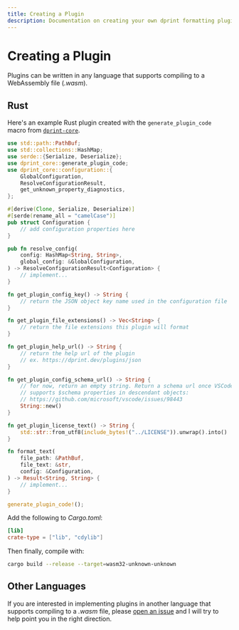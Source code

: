 ```yaml
---
title: Creating a Plugin
description: Documentation on creating your own dprint formatting plugin.
---
```


# Creating a Plugin

Plugins can be written in any language that supports compiling to a WebAssembly file (*.wasm*).

## Rust

Here's an example Rust plugin created with the `generate_plugin_code` macro from [`dprint-core`](https://crates.io/crates/dprint-core).

```rust
use std::path::PathBuf;
use std::collections::HashMap;
use serde::{Serialize, Deserialize};
use dprint_core::generate_plugin_code;
use dprint_core::configuration::{
    GlobalConfiguration,
    ResolveConfigurationResult,
    get_unknown_property_diagnostics,
};

#[derive(Clone, Serialize, Deserialize)]
#[serde(rename_all = "camelCase")]
pub struct Configuration {
    // add configuration properties here
}

pub fn resolve_config(
    config: HashMap<String, String>,
    global_config: &GlobalConfiguration,
) -> ResolveConfigurationResult<Configuration> {
    // implement...
}

fn get_plugin_config_key() -> String {
    // return the JSON object key name used in the configuration file
}

fn get_plugin_file_extensions() -> Vec<String> {
    // return the file extensions this plugin will format
}

fn get_plugin_help_url() -> String {
    // return the help url of the plugin
    // ex. https://dprint.dev/plugins/json
}

fn get_plugin_config_schema_url() -> String {
    // for now, return an empty string. Return a schema url once VSCode
    // supports $schema properties in descendant objects:
    // https://github.com/microsoft/vscode/issues/98443
    String::new()
}

fn get_plugin_license_text() -> String {
    std::str::from_utf8(include_bytes!("../LICENSE")).unwrap().into()
}

fn format_text(
    file_path: &PathBuf,
    file_text: &str,
    config: &Configuration,
) -> Result<String, String> {
    // implement...
}

generate_plugin_code!();
```

Add the following to *Cargo.toml*:

```toml
[lib]
crate-type = ["lib", "cdylib"]
```

Then finally, compile with:

```bash
cargo build --release --target=wasm32-unknown-unknown
```

## Other Languages

If you are interested in implementing plugins in another language that supports compiling to a *.wasm* file, please [open an issue](https://github.com/dprint/dprint/issues/new?template=other.md) and I will try to help point you in the right direction.
